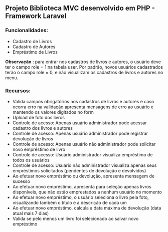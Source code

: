 ## Projeto Biblioteca MVC desenvolvido em PHP - Framework Laravel

### Funcionalidades:

- Cadastro de Livros
- Cadastro de Autores
- Empréstimo de Livros


**Observação** : para entrar nos cadastros de livros e autores, o usuário deve ter o campo role = 1 na tabela user. Por padrão, novos usuários cadastrados terão o campo role = 0, e não visualizam os cadastros de livros e autores no menu.


### Recursos:

- Valida campos obrigatórios nos cadastros de livros e autores e caso ocorra erro na validação apresenta mensagens de erro ao usuário e mantendo os valores digitados no form
- Upload de foto dos livros
- Controle de acesso: Apenas usuário administrador pode acessar cadastro dos livros e autores
- Controle de acesso: Apenas usuário administrador pode registrar devolução de livros
- Controle de acesso: Apenas usuário não administrador pode solicitar novo empréstimo de livro
- Controle de acesso: Usuário administrador visualiza empréstimo de todos os usuários
- Controle de acesso: Usuário não administrador visualiza apenas seus empréstimos solicitados (pendentes de devolução e devolvidos)
- Ao efetuar novo empréstimo ou devolução, apresenta mensagem de sucesso
- Ao efetuar novo empréstimo, apresenta para seleção apenas livros disponíveis, que não estão emprestados a nenhum usuário no momento
- Ao efetuar novo empréstimo, o usuário seleciona o livro pela foto, visualizando também o título e a descrição de cada um
- Ao efetuar novo empréstimo, calcula a data máxima de devolução (data atual mais 7 dias)
- Valida se pelo menos um livro foi selecionado ao salvar novo empréstimo
